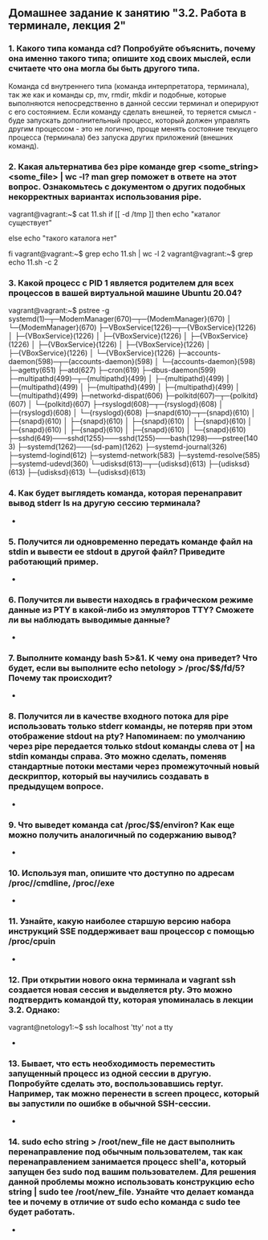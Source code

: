 ## Домашнее задание к занятию "3.2. Работа в терминале, лекция 2"
### 1. Какого типа команда cd? Попробуйте объяснить, почему она именно такого типа; опишите ход своих мыслей, если считаете что она могла бы быть другого типа.

Команда cd внутреннего типа (команда интерпретатора, терминала), так же как и команды cp, mv, rmdir, mkdir и подобные, которые выполняются непосредственно в данной сессии терминал и оперируют с его состоянием.
Если команду сделать внешней, то теряется смысл - буде запускать дополнительный процесс, который должен управлять другим процессом - это не логично, проще менять состояние текущего процесса (терминала) без запуска других приложений (внешних команд).
    
### 2.  Какая альтернатива без pipe команде grep <some_string> <some_file> | wc -l? man grep поможет в ответе на этот вопрос. Ознакомьтесь с документом о других подобных некорректных вариантах использования pipe.

vagrant@vagrant:~$ cat 11.sh
if [[ -d /tmp ]]
then
    echo "каталог существует"

else
    echo "такого каталога нет"

fi
vagrant@vagrant:~$ grep echo 11.sh | wc -l
2
vagrant@vagrant:~$ grep echo 11.sh -c
2

 
### 3. Какой процесс с PID 1 является родителем для всех процессов в вашей виртуальной машине Ubuntu 20.04?

vagrant@vagrant:~$ pstree -g
systemd(1)─┬─ModemManager(670)─┬─{ModemManager}(670)
           │                   └─{ModemManager}(670)
           ├─VBoxService(1226)─┬─{VBoxService}(1226)
           │                   ├─{VBoxService}(1226)
           │                   ├─{VBoxService}(1226)
           │                   ├─{VBoxService}(1226)
           │                   ├─{VBoxService}(1226)
           │                   ├─{VBoxService}(1226)
           │                   ├─{VBoxService}(1226)
           │                   └─{VBoxService}(1226)
           ├─accounts-daemon(598)─┬─{accounts-daemon}(598)
           │                      └─{accounts-daemon}(598)
           ├─agetty(651)
           ├─atd(627)
           ├─cron(619)
           ├─dbus-daemon(599)
           ├─multipathd(499)─┬─{multipathd}(499)
           │                 ├─{multipathd}(499)
           │                 ├─{multipathd}(499)
           │                 ├─{multipathd}(499)
           │                 ├─{multipathd}(499)
           │                 └─{multipathd}(499)
           ├─networkd-dispat(606)
           ├─polkitd(607)─┬─{polkitd}(607)
           │              └─{polkitd}(607)
           ├─rsyslogd(608)─┬─{rsyslogd}(608)
           │               ├─{rsyslogd}(608)
           │               └─{rsyslogd}(608)
           ├─snapd(610)─┬─{snapd}(610)
           │            ├─{snapd}(610)
           │            ├─{snapd}(610)
           │            ├─{snapd}(610)
           │            ├─{snapd}(610)
           │            ├─{snapd}(610)
           │            ├─{snapd}(610)
           │            ├─{snapd}(610)
           │            └─{snapd}(610)
           ├─sshd(649)───sshd(1255)───sshd(1255)───bash(1298)───pstree(1403)
           ├─systemd(1262)───(sd-pam)(1262)
           ├─systemd-journal(326)
           ├─systemd-logind(612)
           ├─systemd-network(583)
           ├─systemd-resolve(585)
           ├─systemd-udevd(360)
           └─udisksd(613)─┬─{udisksd}(613)
                          ├─{udisksd}(613)
                          ├─{udisksd}(613)
                          └─{udisksd}(613)

### 4. Как будет выглядеть команда, которая перенаправит вывод stderr ls на другую сессию терминала?

 *  

### 5. Получится ли одновременно передать команде файл на stdin и вывести ее stdout в другой файл? Приведите работающий пример.

* 

### 6. Получится ли вывести находясь в графическом режиме данные из PTY в какой-либо из эмуляторов TTY? Сможете ли вы наблюдать выводимые данные?

* 

### 7. Выполните команду bash 5>&1. К чему она приведет? Что будет, если вы выполните echo netology > /proc/$$/fd/5? Почему так происходит?

*  

### 8. Получится ли в качестве входного потока для pipe использовать только stderr команды, не потеряв при этом отображение stdout на pty? Напоминаем: по умолчанию через pipe передается только stdout команды слева от | на stdin команды справа. Это можно сделать, поменяв стандартные потоки местами через промежуточный новый дескриптор, который вы научились создавать в предыдущем вопросе.

* 

### 9.  Что выведет команда cat /proc/$$/environ? Как еще можно получить аналогичный по содержанию вывод?

*

### 10. Используя man, опишите что доступно по адресам /proc/<PID>/cmdline, /proc/<PID>/exe

* 

### 11. Узнайте, какую наиболее старшую версию набора инструкций SSE поддерживает ваш процессор с помощью /proc/cpuin

*

### 12. При открытии нового окна терминала и vagrant ssh создается новая сессия и выделяется pty. Это можно подтвердить командой tty, которая упоминалась в лекции 3.2. Однако:

vagrant@netology1:~$ ssh localhost 'tty'
not a tty  

*

### 13. Бывает, что есть необходимость переместить запущенный процесс из одной сессии в другую. Попробуйте сделать это, воспользовавшись reptyr. Например, так можно перенести в screen процесс, который вы запустили по ошибке в обычной SSH-сессии.

*

### 14. sudo echo string > /root/new_file не даст выполнить перенаправление под обычным пользователем, так как перенаправлением занимается процесс shell'а, который запущен без sudo под вашим пользователем. Для решения данной проблемы можно использовать конструкцию echo string | sudo tee /root/new_file. Узнайте что делает команда tee и почему в отличие от sudo echo команда с sudo tee будет работать. 

*
